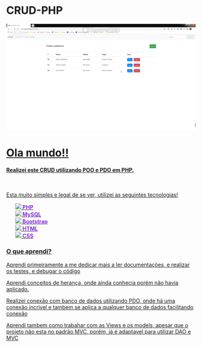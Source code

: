 # CRUD-PHP
<a href="https://icons8.com/icon/anECpXcEIboQ/logo-php"/>

![](https://github.com/MersoAbreu/CRUD-PHP/blob/CRUD-PHP/gif/CRUD.gif)
<!DOCTYPE html>
<html lang="en">
<head>
    <meta charset="UTF-8">
    <meta name="viewport" content="width=device-width, initial-scale=1.0">
    <a href="https://icons8.com/icon/anECpXcEIboQ/logo-php"/>
   
</head>
<body>
   <h1>Ola mundo!!</h1>
   
   <h4>Realizei este CRUD utilizando POO e PDO em PHP.</h4>
   <br>
   <p>Esta muito simples e legal de se ver, utilizei as seguintes tecnologias!</p>

   <ul>
         <li style="list-style: none;"><img src="https://img.icons8.com/offices/30/000000/php-logo.png"/><span style="color:blueviolet;font-weight:bold;"> PHP</span></li>
         <li style="list-style: none;"><img src="https://img.icons8.com/metro/26/000000/mysql.png"/><span style="color:blueviolet;font-weight:bold;"> MySQL</span></li>
         <li style="list-style: none;"><img src="https://img.icons8.com/windows/32/000000/bootstrap.png"/><span style="color:blueviolet;font-weight:bold;"> Bootstrap</span></li>
         <li style="list-style: none;"><img src="https://img.icons8.com/ios-glyphs/30/000000/html-5.png"/><span style="color:blueviolet;font-weight:bold;"> HTML</span></li>
         <li style="list-style: none;"><img src="https://img.icons8.com/material/24/000000/css-filetype.png"/><span style="color:blueviolet;font-weight:bold;"> CSS</span></li>  
          
   </ul>

<h3>O que aprendi?</h3>
<p>Aprendi primeiramente a me dedicar mais a ler documentações, e realizar os testes, e debugar o código</p>
<p>Aprendi conceitos de herança, onde ainda conhecia porém não havia aplicado.</p>
<p> Realizei conexão com banco de dados utilizando PDO, onde há uma conexão incrivel e tambem se aplica a qualquer banco de dados facilitando conexão</P>
<p> Aprendi tambem como trabahar com as Views e os models, apesar que o projeto não esta no padrão MVC, porém, já é adaptavel para utilizar DAO e MVC</p>
